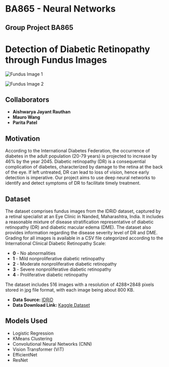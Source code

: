 # BA865 - Neural Networks
## Group Project BA865

# Detection of Diabetic Retinopathy through Fundus Images

![Fundus Image 1](https://github.com/mwangcy/BA865/assets/143052952/1246901e-50ba-4666-80ee-809c6b2a8319)

![Fundus Image 2](https://github.com/mwangcy/BA865/assets/143052952/e54536d2-dc2a-4b1a-aec7-0b8596d5b40d)

## Collaborators
- **Aishwarya Jayant Rauthan**
- **Mauro Wang**
- **Parita Patel**

## Motivation
According to the International Diabetes Federation, the occurrence of diabetes in the adult population (20-79 years) is projected to increase by 46% by the year 2045. Diabetic retinopathy (DR) is a consequential complication of diabetes, characterized by damage to the retina at the back of the eye. If left untreated, DR can lead to loss of vision, hence early detection is imperative. Our project aims to use deep neural networks to identify and detect symptoms of DR to facilitate timely treatment.

## Dataset
The dataset comprises fundus images from the IDRiD dataset, captured by a retinal specialist at an Eye Clinic in Nanded, Maharashtra, India. It includes a reasonable mixture of disease stratification representative of diabetic retinopathy (DR) and diabetic macular edema (DME). The dataset also provides information regarding the disease severity level of DR and DME. Grading for all images is available in a CSV file categorized according to the International Clinical Diabetic Retinopathy Scale:

- **0** - No abnormalities
- **1** - Mild nonproliferative diabetic retinopathy
- **2** - Moderate nonproliferative diabetic retinopathy
- **3** - Severe nonproliferative diabetic retinopathy
- **4** - Proliferative diabetic retinopathy

The dataset includes 516 images with a resolution of 4288×2848 pixels stored in jpg file format, with each image being about 800 KB.

- **Data Source:** [IDRiD](https://idrid.grand-challenge.org/Data/)
- **Data Download Link:** [Kaggle Dataset](https://www.kaggle.com/datasets/abdullahshafi315/indian-diabetic-retinopathy-image-datasetidrid)

## Models Used
- Logistic Regression
- KMeans Clustering
- Convolutional Neural Networks (CNN)
- Vision Transformer (ViT)
- EfficientNet
- ResNet
